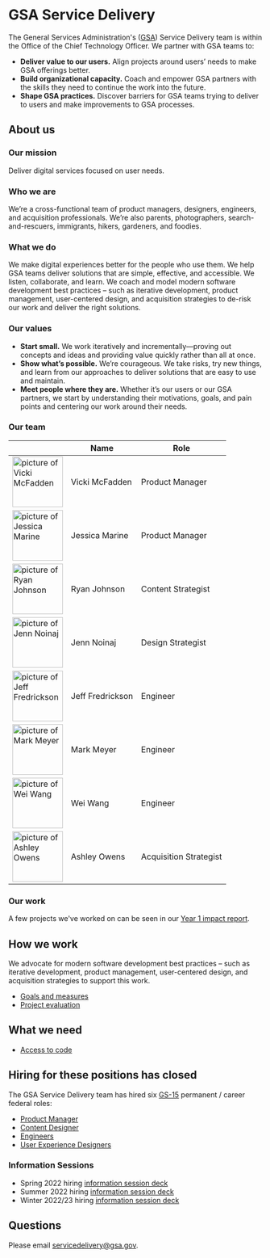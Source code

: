 # GSA Service Delivery

The General Services Administration's ([GSA](https://www.gsa.gov/)) Service Delivery team is within the Office of the Chief Technology Officer. We partner with GSA teams to:

- **Deliver value to our users.** Align projects around users’ needs to make GSA offerings better.
- **Build organizational capacity.** Coach and empower GSA partners with the skills they need to continue the work into the future.
- **Shape GSA practices.** Discover barriers for GSA teams trying to deliver to users and make improvements to GSA processes. 

## About us

### Our mission
Deliver digital services focused on user needs. 

### Who we are
We’re a cross-functional team of product managers, designers, engineers, and acquisition professionals. We’re also parents, photographers, search-and-rescuers, immigrants, hikers, gardeners, and foodies. 

### What we do
We make digital experiences better for the people who use them. We help GSA teams deliver solutions that are simple, effective, and accessible. We listen, collaborate, and learn. We coach and model modern software development best practices – such as iterative development, product management, user-centered design, and acquisition strategies to de-risk our work and deliver the right solutions. 

### Our values
- **Start small.** We work iteratively and incrementally—proving out concepts and ideas and providing value quickly rather than all at once.
- **Show what’s possible.** We’re courageous. We take risks, try new things, and learn from our approaches to deliver solutions that are easy to use and maintain.
- **Meet people where they are.** Whether it’s our users or our GSA partners, we start by understanding their motivations, goals, and pain points and centering our work around their needs.


### Our team
|  | Name | Role |
| --- | --- | --- |
| <img src="https://user-images.githubusercontent.com/6501138/192803737-7368d567-d720-411c-b49c-5acbcddd118c.png" alt="picture of Vicki McFadden" width="100" height="100"> | Vicki McFadden | Product Manager |
| <img src="https://user-images.githubusercontent.com/6501138/192805221-1d0f49fe-51dd-48e1-98f6-c82408282410.png" alt="picture of Jessica Marine" width="100" height="100"> | Jessica Marine | Product Manager |
| <img src="https://user-images.githubusercontent.com/6501138/192805889-95bc7dc8-3b12-492e-a7eb-3ecb2d2fac27.png" alt="picture of Ryan Johnson" width="100" height="100"> | Ryan Johnson | Content Strategist |
| <a href="https://user-images.githubusercontent.com/6501138/192807385-86519c85-da0d-4822-88ae-172a1c36967f.png"><img src="https://user-images.githubusercontent.com/6501138/192804979-d26335b2-35e8-4ca6-babc-d1da0f27fead.png" alt="picture of Jenn Noinaj" width="100" height="100"></a> | Jenn Noinaj | Design Strategist |
| <img src="https://user-images.githubusercontent.com/6501138/192805117-edd740f6-65a2-4eb5-98e0-006ca69363fe.png" alt="picture of Jeff Fredrickson" width="100" height="100"> | Jeff Fredrickson | Engineer |
| <img src="https://user-images.githubusercontent.com/6501138/192805382-54c150d7-0ca7-4505-9de9-2e474b500b52.png" alt="picture of Mark Meyer" width="100" height="100"> | Mark Meyer | Engineer |
| <img src="https://user-images.githubusercontent.com/119954777/206807327-521b1022-e6d7-4a73-a124-1badd236d27d.png" alt="picture of Wei Wang" width="100" height="100"> | Wei Wang | Engineer |
| <img src="https://user-images.githubusercontent.com/6501138/192805611-fe020957-226f-4c65-844c-6536caa47ebf.png" alt="picture of Ashley Owens" width="100" height="100"> | Ashley Owens | Acquisition Strategist |

### Our work
A few projects we've worked on can be seen in our [Year 1 impact report](https://github.com/GSA/service-delivery/blob/main/GSA%20Service%20Delivery%20-%202023%20Impact%20Report.pdf). 

## How we work

We advocate for modern software development best practices – such as iterative development, product management, user-centered design, and acquisition strategies to support this work.

- [Goals and measures](Goals_Measures.md)
- [Project evaluation](Project_evaluation.md)

## What we need

- [Access to code](Working_on_Your_Code.md)

## Hiring for these positions has closed

The GSA Service Delivery team has hired six [GS-15](https://www.opm.gov/policy-data-oversight/pay-leave/salaries-wages/2022/general-schedule/) permanent / career federal roles:

- [Product Manager](team/Product_Manager.md)
- [Content Designer](team/Content_Designer.md)
- [Engineers](team/engineers.md)
- [User Experience Designers](team/User_Experience_Designer.md)

### Information Sessions

- Spring 2022 hiring [information session deck](team/GSA_Service_Delivery_Info_Session.pdf)
- Summer 2022 hiring [information session deck](https://github.com/GSA/service-delivery/blob/main/team/GSA%20Service%20Delivery%20_%20Info%20Session%20_%20Aug%202022.pdf)
- Winter 2022/23 hiring [information session deck](team/GSA%20Service%20Delivery%20-%20Info%20Session_Jan%202023.pdf)


## Questions

Please email [servicedelivery@gsa.gov](mailto:servicedelivery@gsa.gov).

